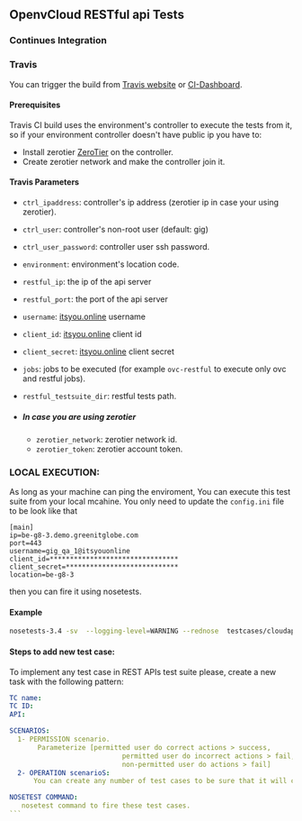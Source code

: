 ## OpenvCloud RESTful api  Tests



### Continues Integration

### Travis
You can trigger the build from [Travis website](https://travis-ci.org/0-complexity/G8_testing) or [CI-Dashboard](https://travis-dash.gig.tech/).

#### Prerequisites
Travis CI build uses the environment's controller to execute the tests from it, so if your environment controller doesn't have public ip you have to:
- Install zerotier [ZeroTier](zerotier.com/network) on the controller.
- Create zerotier network and make the controller join it.

#### Travis Parameters
  - ```ctrl_ipaddress```: controller's ip address (zerotier ip in case your using zerotier).
  - ```ctrl_user```: controller's non-root user (default: gig)
  - ```ctrl_user_password```: controller user ssh password.
  - ```environment```: environment's location code.
  - ```restful_ip```: the ip of the api server
  - ```restful_port```: the port of the api server
  - ```username```: [itsyou.online](https://itsyou.online) username
  - ```client_id```: [itsyou.online](https://itsyou.online) client id
  - ```client_secret```: [itsyou.online](https://itsyou.online) client secret  

  - ```jobs```: jobs to be executed (for example ```ovc-restful``` to execute only ovc and restful jobs).
  - ```restful_testsuite_dir```: restful tests path.

  - ##### In case you are using zerotier
    - ```zerotier_network```: zerotier network id.
    - ```zerotier_token```: zerotier account token.

### LOCAL EXECUTION:
As long as your machine can ping the enviroment, You can execute this test suite from your local mcahine. You only need to update the `config.ini` file to be look like that
```
[main]
ip=be-g8-3.demo.greenitglobe.com
port=443
username=gig_qa_1@itsyouonline
client_id=********************************
client_secret=****************************
location=be-g8-3
```
then you can fire it using nosetests. 

#### Example
```bash
nosetests-3.4 -sv  --logging-level=WARNING --rednose  testcases/cloudapi/test01_disks.py --tc-file config.ini
```

#### Steps to add new test case:
To implement any test case in REST APIs test suite please, create a new task with the following pattern:

````yaml
TC name:
TC ID:
API:

SCENARIOS:
  1- PERMISSION scenario.
       Parameterize [permitted user do correct actions > success, 
                            permitted user do incorrect actions > fail,
                            non-permitted user do actions > fail]
  2- OPERATION scenarioS:
      You can create any number of test cases to be sure that it will cover almost all use cases of this API.

NOSETEST COMMAND:
   nosetest command to fire these test cases.
```

